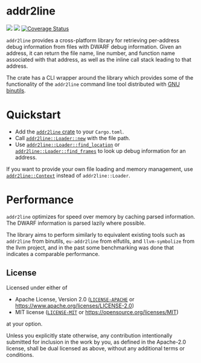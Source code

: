 # addr2line

[![](https://img.shields.io/crates/v/addr2line.svg)](https://crates.io/crates/addr2line)
[![](https://img.shields.io/docsrs/addr2line.svg)](https://docs.rs/addr2line)
[![Coverage Status](https://coveralls.io/repos/github/gimli-rs/addr2line/badge.svg?branch=master)](https://coveralls.io/github/gimli-rs/addr2line?branch=master)

`addr2line` provides a cross-platform library for retrieving per-address debug information
from files with DWARF debug information. Given an address, it can return the file name,
line number, and function name associated with that address, as well as the inline call
stack leading to that address.

The crate has a CLI wrapper around the library which provides some of
the functionality of the `addr2line` command line tool distributed with
[GNU binutils](https://sourceware.org/binutils/docs/binutils/addr2line.html).

# Quickstart
 - Add the [`addr2line` crate](https://crates.io/crates/addr2line) to your `Cargo.toml`.
 - Call [`addr2line::Loader::new`](https://docs.rs/addr2line/*/addr2line/struct.Loader.html#method.new) with the file path.
 - Use [`addr2line::Loader::find_location`](https://docs.rs/addr2line/*/addr2line/struct.Loader.html#method.find_location)
   or [`addr2line::Loader::find_frames`](https://docs.rs/addr2line/*/addr2line/struct.Loader.html#method.find_frames)
   to look up debug information for an address.

If you want to provide your own file loading and memory management, use
[`addr2line::Context`](https://docs.rs/addr2line/*/addr2line/struct.Context.html)
instead of `addr2line::Loader`.

# Performance

`addr2line` optimizes for speed over memory by caching parsed information.
The DWARF information is parsed lazily where possible.

The library aims to perform similarly to equivalent existing tools such
as `addr2line` from binutils, `eu-addr2line` from elfutils, and
`llvm-symbolize` from the llvm project, and in the past some benchmarking
was done that indicates a comparable performance.

## License

Licensed under either of

  * Apache License, Version 2.0 ([`LICENSE-APACHE`](./LICENSE-APACHE) or https://www.apache.org/licenses/LICENSE-2.0)
  * MIT license ([`LICENSE-MIT`](./LICENSE-MIT) or https://opensource.org/licenses/MIT)

at your option.

Unless you explicitly state otherwise, any contribution intentionally submitted
for inclusion in the work by you, as defined in the Apache-2.0 license, shall be
dual licensed as above, without any additional terms or conditions.
